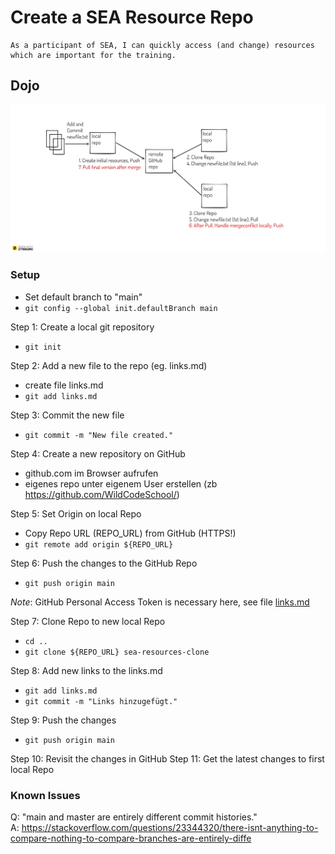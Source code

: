 # Create a SEA Resource Repo

    As a participant of SEA, I can quickly access (and change) resources which are important for the training.

## Dojo

![](img/dojo_git.png)

### Setup

* Set default branch to "main"
* `git config --global init.defaultBranch main`

Step 1: Create a local git repository 

* `git init`

Step 2: Add a new file to the repo (eg. links.md)

* create file links.md
* `git add links.md`

Step 3: Commit the new file

* `git commit -m "New file created."`

Step 4: Create a new repository on GitHub

* github.com im Browser aufrufen
* eigenes repo unter eigenem User erstellen (zb https://github.com/WildCodeSchool/)

Step 5: Set Origin on local Repo

* Copy Repo URL (REPO_URL) from GitHub (HTTPS!)
* `git remote add origin ${REPO_URL}`

Step 6: Push the changes to the GitHub Repo

* `git push origin main`

_Note_: GitHub Personal Access Token is necessary here, see file [links.md](../links/links.md)

Step 7: Clone Repo to new local Repo

* `cd ..`
* `git clone ${REPO_URL} sea-resources-clone`

Step 8: Add new links to the links.md

* `git add links.md`
* `git commit -m "Links hinzugefügt."`

Step 9: Push the changes

* `git push origin main`

Step 10: Revisit the changes in GitHub
Step 11: Get the latest changes to first local Repo

### Known Issues

Q: "main and master are entirely different commit histories."  
A: https://stackoverflow.com/questions/23344320/there-isnt-anything-to-compare-nothing-to-compare-branches-are-entirely-diffe

